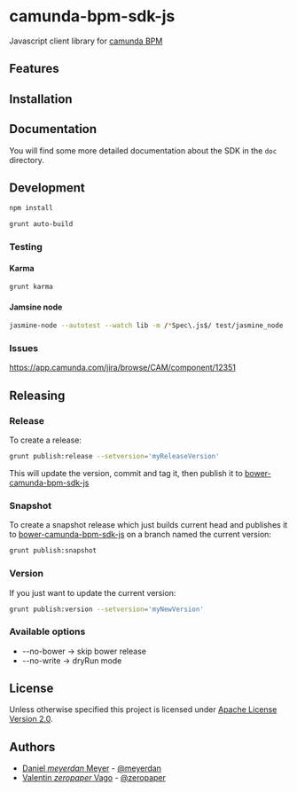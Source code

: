 # camunda-bpm-sdk-js

Javascript client library for [camunda BPM](https://github.com/camunda/camunda-bpm-platform)

## Features


## Installation

## Documentation

You will find some more detailed documentation about the SDK in the `doc` directory.

## Development

```sh
npm install
```

```sh
grunt auto-build
```

### Testing

#### Karma

```sh
grunt karma
```

#### Jamsine node

```sh
jasmine-node --autotest --watch lib -m /*Spec\.js$/ test/jasmine_node
```

### Issues

https://app.camunda.com/jira/browse/CAM/component/12351

## Releasing

### Release

To create a release:

```sh
grunt publish:release --setversion='myReleaseVersion'
```

This will update the version, commit and tag it, then publish it to [bower-camunda-bpm-sdk-js](https://github.com/camunda/bower-camunda-bpm-sdk-js)

### Snapshot

To create a snapshot release which just builds current head and publishes it to [bower-camunda-bpm-sdk-js](https://github.com/camunda/bower-camunda-bpm-sdk-js) on a branch named the current version:

```sh
grunt publish:snapshot
```

### Version

If you just want to update the current version:

```sh
grunt publish:version --setversion='myNewVersion'
```

### Available options

* --no-bower -> skip bower release
* --no-write -> dryRun mode

## License

Unless otherwise specified this project is licensed under [Apache License Version 2.0](./LICENSE).

## Authors

 - [Daniel _meyerdan_ Meyer](https://github.com/meyerdan) - [@meyerdan](http://twitter.com/meyerdan)
 - [Valentin _zeropaper_ Vago](https://github.com/zeropaper) - [@zeropaper](http://twitter.com/zeropaper)
